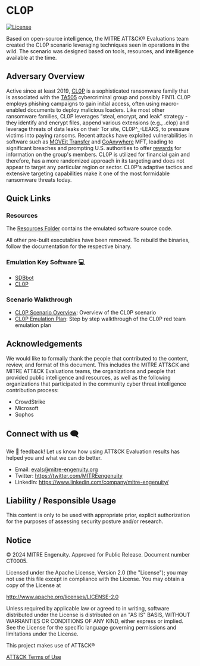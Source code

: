 # CL0P

[![License](https://img.shields.io/badge/License-Apache_2.0-blue.svg)](https://opensource.org/licenses/Apache-2.0)

Based on open-source intelligence, the MITRE ATT&CK&reg; Evaluations team created
the CL0P scenario leveraging techniques seen in operations in the wild. The
scenario was designed based on tools, resources, and intelligence available at
the time.

## Adversary Overview

Active since at least 2019, [CL0P](https://attack.mitre.org/software/S0611/) is a sophisticated ransomware family that is associated with the [TA505](https://attack.mitre.org/groups/G0092/) cybercriminal group and possibly FIN11. CL0P employs phishing campaigns to gain initial access, often using macro-enabled documents to deploy malicious loaders. Like most other ransomware families, CL0P leverages “steal, encrypt, and leak” strategy - they identify and encrypt files, append various extensions (e.g., .clop) and leverage threats of data leaks on their Tor site, CL0P^_-LEAKS, to pressure victims into paying ransoms. Recent attacks have exploited vulnerabilities in software such as [MOVEit Transfer](https://www.cisa.gov/news-events/cybersecurity-advisories/aa23-158a) and [GoAnywhere](https://www.cisa.gov/news-events/cybersecurity-advisories/aa23-158a) MFT, leading to significant breaches and prompting U.S. authorities to offer [rewards](https://x.com/RFJ_USA/status/1669740545403437056?prefetchTimestamp=1731528766880) for information on the group's members. CL0P is utilized for financial gain and therefore, has a more randomized approach in its targeting and does not appear to target any particular region or sector. CL0P's adaptive tactics and extensive targeting capabilities make it one of the most formidable ransomware threats today.

## Quick Links

### Resources

The [Resources Folder](./Resources/) contains the emulated software source code.

All other pre-built executables have been removed. To rebuild the binaries,
follow the documentation for the respective binary.

### Emulation Key Software 💻

- [SDBbot](./Resources/sdbbot/)
- [CL0P](./Resources/Cl0p/)

### Scenario Walkthrough

- [CL0P Scenario Overview](./CTI_Emulation_Resources/CL0P_Scenario_Overview.md):
Overview of the CL0P scenario
- [CL0P Emulation Plan](./Emulation_Plan/ER6_CL0P_Scenario.md): Step by step
walkthrough of the CL0P red team emulation plan

## Acknowledgements

We would like to formally thank the people that contributed to the content,
review, and format of this document. This includes the MITRE ATT&CK and MITRE
ATT&CK Evaluations teams, the organizations and people that provided public
intelligence and resources, as well as the following organizations that
participated in the community cyber threat intelligence contribution process:

- CrowdStrike
- Microsoft
- Sophos

## Connect with us 🗨️

We 💖 feedback! Let us know how using ATT&CK Evaluation results has helped you
and what we can do better.

- Email: <evals@mitre-engenuity.org>
- Twitter: <https://twitter.com/MITREengenuity>
- LinkedIn: <https://www.linkedin.com/company/mitre-engenuity/>

## Liability / Responsible Usage

This content is only to be used with appropriate prior, explicit authorization
for the purposes of assessing security posture and/or research.

## Notice

© 2024 MITRE Engenuity. Approved for Public Release. Document number CT0005.

Licensed under the Apache License, Version 2.0 (the "License"); you may not use
this file except in compliance with the License. You may obtain a copy of the
License at

<http://www.apache.org/licenses/LICENSE-2.0>

Unless required by applicable law or agreed to in writing, software distributed
under the License is distributed on an "AS IS" BASIS, WITHOUT WARRANTIES OR
CONDITIONS OF ANY KIND, either express or implied. See the License for the specific
language governing permissions and limitations under the License.

This project makes use of ATT&CK®

[ATT&CK Terms of Use](https://attack.mitre.org/resources/terms-of-use/)
